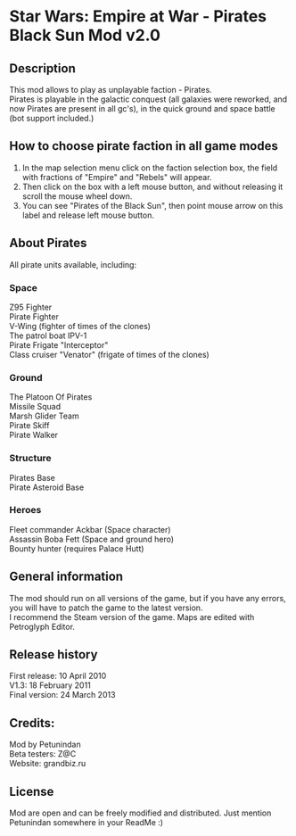 # Star Wars: Empire at War - Pirates Black Sun Mod v2.0

## Description
This mod allows to play as unplayable faction - Pirates.  
Pirates is playable in the galactic conquest (all galaxies were reworked, and now Pirates are present in all gc's), in the quick ground and space battle (bot support included.)

## How to choose pirate faction in all game modes
1) In the map selection menu click on the faction selection box, the field with fractions of "Empire" and "Rebels" will appear.  
2) Then click on the box with a left mouse button, and without releasing it scroll the mouse wheel down.  
3) You can see "Pirates of the Black Sun", then point mouse arrow on this label and release left mouse button.

## About Pirates
All pirate units available, including:

### Space
Z95 Fighter  
Pirate Fighter  
V-Wing (fighter of times of the clones)  
The patrol boat IPV-1  
Pirate Frigate "Interceptor"  
Class cruiser "Venator" (frigate of times of the clones)

### Ground
The Platoon Of Pirates  
Missile Squad  
Marsh Glider Team  
Pirate Skiff  
Pirate Walker

### Structure
Pirates Base  
Pirate Asteroid Base

### Heroes
Fleet commander Ackbar (Space character)  
Assassin Boba Fett (Space and ground hero)  
Bounty hunter (requires Palace Hutt)

## General information
The mod should run on all versions of the game, but if you have any errors, you will have to patch the game to the latest version.  
I recommend the Steam version of the game.
Maps are edited with Petroglyph Editor.

## Release history
First release: 10 April 2010  
V1.3: 18 February 2011  
Final version: 24 March 2013

## Credits:
Mod by Petunindan  
Beta testers: Z@C  
Website: grandbiz.ru

## License
Mod are open and can be freely modified and distributed. Just mention Petunindan somewhere in your ReadMe :)

